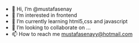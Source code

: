 - 👋 Hi, I’m @mustafasenay
- 👀 I’m interested in frontend
- 🌱 I’m currently learning html5,css and javascript
- 💞️ I’m looking to collaborate on ...
- 📫 How to reach me mustafasenayy@hotmail.com

<!---
mustafasenay/mustafasenay is a ✨ special ✨ repository because its `README.md` (this file) appears on your GitHub profile.
You can click the Preview link to take a look at your changes.
--->
